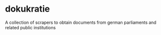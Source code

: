 # dokukratie

A collection of scrapers to obtain documents from german parliaments and related public institutions
